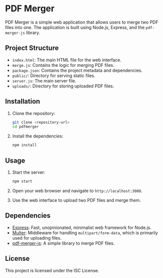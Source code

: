 # PDF Merger

PDF Merger is a simple web application that allows users to merge two PDF files into one. The application is built using Node.js, Express, and the `pdf-merger-js` library.

## Project Structure

- `index.html`: The main HTML file for the web interface.
- `merge.js`: Contains the logic for merging PDF files.
- `package.json`: Contains the project metadata and dependencies.
- `public/`: Directory for serving static files.
- `server.js`: The main server file.
- `uploads/`: Directory for storing uploaded PDF files.

## Installation

1. Clone the repository:
    ```sh
    git clone <repository-url>
    cd pdfmerger
    ```

2. Install the dependencies:
    ```sh
    npm install
    ```

## Usage

1. Start the server:
    ```sh
    npm start
    ```

2. Open your web browser and navigate to `http://localhost:3000`.

3. Use the web interface to upload two PDF files and merge them.

## Dependencies

- [Express](https://www.npmjs.com/package/express): Fast, unopinionated, minimalist web framework for Node.js.
- [Multer](https://www.npmjs.com/package/multer): Middleware for handling `multipart/form-data`, which is primarily used for uploading files.
- [pdf-merger-js](https://www.npmjs.com/package/pdf-merger-js): A simple library to merge PDF files.

## License

This project is licensed under the ISC License.
